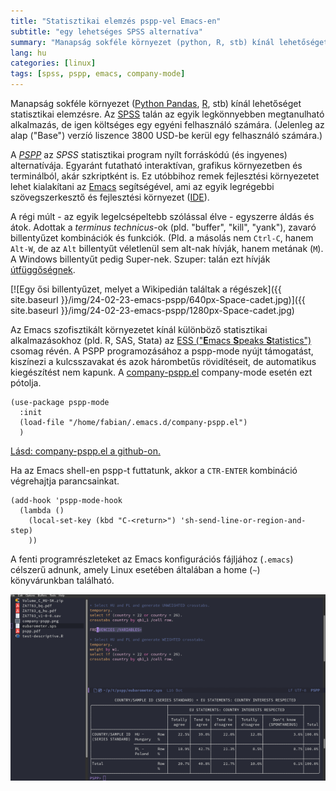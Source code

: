 ```yaml
---
title: "Statisztikai elemzés pspp-vel Emacs-en"
subtitle: "egy lehetséges SPSS alternatíva"
summary: "Manapság sokféle környezet (python, R, stb) kínál lehetőséget statisztikai elemzésre. Az SPSS talán az egyik legkönnyebben megtanulható alkalmazás, de igen költséges egy egyéni felhasználó számára."
lang: hu
categories: [linux]
tags: [spss, pspp, emacs, company-mode]
---
```

Manapság sokféle környezet ([Python Pandas](https://pandas.pydata.org/), [R](https://www.r-project.org/), stb) kínál lehetőséget statisztikai elemzésre. Az [SPSS](https://www.ibm.com/spss) talán az egyik legkönnyebben megtanulható alkalmazás, de igen költséges egy egyéni felhasználó számára. (Jelenleg az alap ("Base") verzíó liszence 3800 USD-be kerül egy felhasználó számára.)

A [*PSPP*](https://www.gnu.org/software/pspp/) az *SPSS* statisztikai program nyílt forráskódú (és ingyenes) alternatívája. Egyaránt futatható interaktívan, grafikus környezetben és terminálból, akár szkriptként is. Ez utóbbihoz remek fejlesztési környezetet lehet kialakítani az [Emacs](https://www.gnu.org/software/emacs/) segítségével, ami az egyik legrégebbi szövegszerkesztő és fejlesztési környezet ([IDE]()).

A régi múlt - az egyik legelcsépeltebb szólással élve - egyszerre áldás és átok. Adottak a *terminus technicus*-ok (pld. "buffer", "kill", "yank"), zavaró billentyűzet kombinációk és funkciók. (Pld. a másolás nem `Ctrl-C`, hanem `Alt-W`, de az `Alt` billentyűt véletlenül sem alt-nak hívják, hanem metának (`M`). A Windows billentyűt pedig Super-nek. Szuper: talán ezt hívják [útfüggőségnek](https://hu.wikipedia.org/wiki/%C3%9Atf%C3%BCgg%C5%91s%C3%A9g).

[![Egy ősi billentyűzet, melyet a Wikipedián találtak a régészek]({{ site.baseurl }}/img/24-02-23-emacs-pspp/640px-Space-cadet.jpg)]({{ site.baseurl }}/img/24-02-23-emacs-pspp/1280px-Space-cadet.jpg)

Az Emacs szofisztikált környezetet kínál különböző statisztikai alkalmazásokhoz (pld. R, SAS, Stata) az [ESS ("**E**macs **S**peaks **S**tatistics")](https://ess.r-project.org/) csomag révén. A PSPP programozásához a pspp-mode nyújt támogatást, kiszínezi a kulcsszavakat és azok hárombetűs rövidítéseit, de automatikus kiegészítést nem kapunk. A [company-pspp.el](https://gist.github.com/ZGFabian/280cc97b7c51e1d120293c001bca0834) company-mode esetén ezt pótolja. 


```emacs-lisp
(use-package pspp-mode
  :init
  (load-file "/home/fabian/.emacs.d/company-pspp.el")
  )
```

[Lásd: company-pspp.el a github-on.](https://gist.github.com/ZGFabian/280cc97b7c51e1d120293c001bca0834)

Ha az Emacs shell-en pspp-t futtatunk, akkor a `CTR-ENTER` kombináció végrehajtja parancsainkat.

```emacs-lisp
(add-hook 'pspp-mode-hook
  (lambda ()
    (local-set-key (kbd "C-<return>") 'sh-send-line-or-region-and-step)
    ))
```

A fenti programrészleteket az Emacs konfigurációs fájljához (`.emacs`) célszerű adnunk, amely Linux esetében általában a home (`~`) könyvárunkban található.

[![Képernyőkép](../../img/24-02-23-emacs-pspp/company-pspp-640.png)](../../img/24-02-23-emacs-pspp/company-pspp.png)
